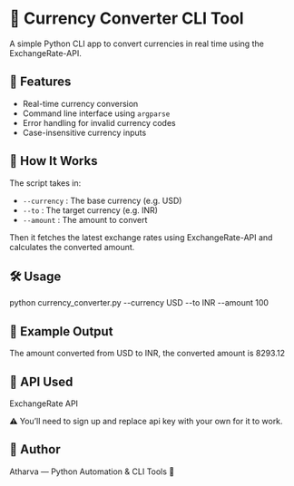 # 💱 Currency Converter CLI Tool

A simple Python CLI app to convert currencies in real time using the ExchangeRate-API.

## 🚀 Features

- Real-time currency conversion
- Command line interface using `argparse`
- Error handling for invalid currency codes
- Case-insensitive currency inputs

## 🧠 How It Works

The script takes in:
- `--currency` : The base currency (e.g. USD)
- `--to` : The target currency (e.g. INR)
- `--amount` : The amount to convert

Then it fetches the latest exchange rates using ExchangeRate-API and calculates the converted amount.

## 🛠️ Usage

python currency_converter.py --currency USD --to INR --amount 100

## 🧪 Example Output

The amount converted from USD to INR, the converted amount is 8293.12

## 🔗 API Used

ExchangeRate API

⚠️ You’ll need to sign up and replace api key with your own for it to work.

## 📌 Author

Atharva — Python Automation & CLI Tools 🔧
